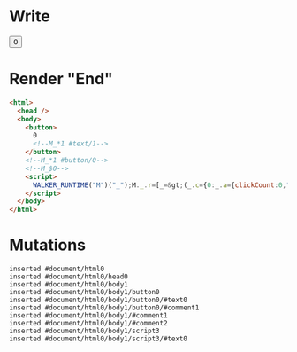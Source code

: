 # Write
  <button>0<!--M_*1 #text/1--></button><!--M_*1 #button/0--><!--M_$0--><script>WALKER_RUNTIME("M")("_");M._.r=[_=>(_.c={0:_.a={clickCount:0,"#childScope/0":_.b={}},1:_.b},_.b.onClick=_._["__tests__/template.marko_0/onClick"](_.a),_.c),1,"__tests__/tags/my-button.marko_0_onClick",0];M._.w()</script>


# Render "End"
```html
<html>
  <head />
  <body>
    <button>
      0
      <!--M_*1 #text/1-->
    </button>
    <!--M_*1 #button/0-->
    <!--M_$0-->
    <script>
      WALKER_RUNTIME("M")("_");M._.r=[_=&gt;(_.c={0:_.a={clickCount:0,"#childScope/0":_.b={}},1:_.b},_.b.onClick=_._["__tests__/template.marko_0/onClick"](_.a),_.c),1,"__tests__/tags/my-button.marko_0_onClick",0];M._.w()
    </script>
  </body>
</html>
```

# Mutations
```
inserted #document/html0
inserted #document/html0/head0
inserted #document/html0/body1
inserted #document/html0/body1/button0
inserted #document/html0/body1/button0/#text0
inserted #document/html0/body1/button0/#comment1
inserted #document/html0/body1/#comment1
inserted #document/html0/body1/#comment2
inserted #document/html0/body1/script3
inserted #document/html0/body1/script3/#text0
```